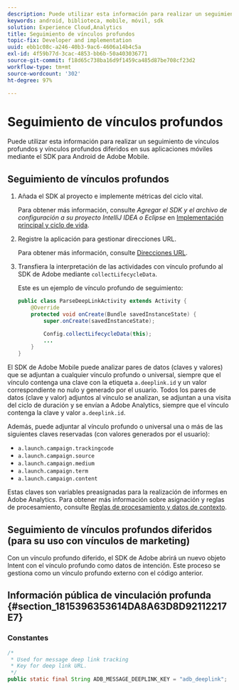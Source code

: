 ```yaml
---
description: Puede utilizar esta información para realizar un seguimiento de vínculos profundos y vínculos profundos diferidos en sus aplicaciones móviles mediante el SDK para Android de Adobe Mobile.
keywords: android, biblioteca, mobile, móvil, sdk
solution: Experience Cloud,Analytics
title: Seguimiento de vínculos profundos
topic-fix: Developer and implementation
uuid: ebb1c08c-a246-40b3-9ac6-4606a14b4c5a
exl-id: 4f59b77d-3cac-4853-bb6b-50a403036771
source-git-commit: f18d65c738ba16d9f1459ca485d87be708cf23d2
workflow-type: tm+mt
source-wordcount: '302'
ht-degree: 97%

---
```


# Seguimiento de vínculos profundos

Puede utilizar esta información para realizar un seguimiento de vínculos profundos y vínculos profundos diferidos en sus aplicaciones móviles mediante el SDK para Android de Adobe Mobile.

## Seguimiento de vínculos profundos

1. Añada el SDK al proyecto e implemente métricas del ciclo vital.

   Para obtener más información, consulte *Agregar el SDK y el archivo de configuración a su proyecto IntelliJ IDEA o Eclipse* en [Implementación principal y ciclo de vida](/help/android/getting-started/dev-qs.md).

1. Registre la aplicación para gestionar direcciones URL.

   Para obtener más información, consulte [Direcciones URL](https://developer.android.com/training/basics/intents/filters.html).
1. Transfiera la interpretación de las actividades con vínculo profundo al SDK de Adobe mediante `collectLifecycleData`.

   Este es un ejemplo de vínculo profundo de seguimiento:

   ```java
   public class ParseDeepLinkActivity extends Activity { 
       @Override 
       protected void onCreate(Bundle savedInstanceState) { 
           super.onCreate(savedInstanceState); 
   
           Config.collectLifecycleData(this); 
           ... 
       } 
   }
   ```

El SDK de Adobe Mobile puede analizar pares de datos (claves y valores) que se adjuntan a cualquier vínculo profundo o universal, siempre que el vínculo contenga una clave con la etiqueta `a.deeplink.id` y un valor correspondiente no nulo y generado por el usuario. Todos los pares de datos (clave y valor) adjuntos al vínculo se analizan, se adjuntan a una visita del ciclo de duración y se envían a Adobe Analytics, siempre que el vínculo contenga la clave y valor `a.deeplink.id`.

Además, puede adjuntar al vínculo profundo o universal una o más de las siguientes claves reservadas (con valores generados por el usuario):

* `a.launch.campaign.trackingcode`
* `a.launch.campaign.source`
* `a.launch.campaign.medium`
* `a.launch.campaign.term`
* `a.launch.campaign.content`

Estas claves son variables preasignadas para la realización de informes en Adobe Analytics. Para obtener más información sobre asignación y reglas de procesamiento, consulte [Reglas de procesamiento y datos de contexto](https://experienceleague.adobe.com/docs/analytics/admin/admin-tools/processing-rules/processing-rules.html).

## Seguimiento de vínculos profundos diferidos (para su uso con vínculos de marketing)

Con un vínculo profundo diferido, el SDK de Adobe abrirá un nuevo objeto Intent con el vínculo profundo como datos de intención. Este proceso se gestiona como un vínculo profundo externo con el código anterior.

## Información pública de vinculación profunda {#section_1815396353614DA8A63D8D92112217E7}

### Constantes

```java
/* 
 * Used for message deep link tracking
 * Key for deep link URL. 
 */
public static final String ADB_MESSAGE_DEEPLINK_KEY = "adb_deeplink";
```
